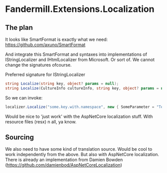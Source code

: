 # Fandermill.Extensions.Localization

The plan
--------

It looks like SmartFormat is exactly what we need:
https://github.com/axuno/SmartFormat

And integrate this SmartFormat and syntaxes into implementations of IStringLocalizer and IHtmlLocalizer from Microsoft. Or sort of.
We cannot change the signatures ofcourse.

Preferred signature for IStringLocalizer

```csharp
string Localize(string key, object? params = null);
string Localize(CultureInfo cultureInfo, string key, object? params = null);
```

So we can invoke:
```csharp
localizer.Localize("some.key.with.namespace", new { SomeParameter = "Text" });
```

Would be nice to 'just work' with the AspNetCore localization stuff. With resource files (resx) n all, ya know.

Sourcing
--------
We also need to have some kind of translation source. Would be cool to work independently from the above. But also with AspNetCore localization. There is already an implementation from Damien Bowden (https://github.com/damienbod/AspNetCoreLocalization)
